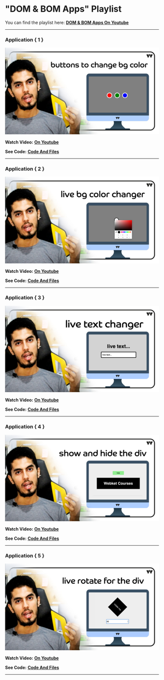 # "DOM & BOM Apps" Playlist
You can find the playlist here: [**DOM & BOM Apps On Youtube**](https://www.youtube.com/playlist?list=PLeuw6vBQSVcnqmvDBKKrxDjUli0pUKOib)

---
### Application { 1 }

![The picture of the app { 1 }](/images/App_001.jpg)

**Watch Video:** [**On Youtube**](https://www.youtube.com/watch?v=SuEN_oyva9A)

**See Code:** [**Code And Files**](https://github.com/webket/dom-bom-apps/tree/main/App_001)

---
### Application { 2 }

![The picture of the app { 2 }](/images/App_002.jpg)

**Watch Video:** [**On Youtube**](https://www.youtube.com/watch?v=lr89umhy8ZM)

**See Code:** [**Code And Files**](https://github.com/webket/dom-bom-apps/tree/main/App_002)

---
### Application { 3 }

![The picture of the app { 3 }](/images/App_003.jpg)

**Watch Video:** [**On Youtube**](https://www.youtube.com/watch?v=9hDN2tlBFYI)

**See Code:** [**Code And Files**](https://github.com/webket/dom-bom-apps/tree/main/App_003)

---
### Application { 4 }

![The picture of the app { 4 }](/images/App_004.jpg)

**Watch Video:** [**On Youtube**](https://www.youtube.com/watch?v=9_veIhNyWJY)

**See Code:** [**Code And Files**](https://github.com/webket/dom-bom-apps/tree/main/App_004)

---
### Application { 5 }

![The picture of the app { 5 }](/images/App_005.jpg)

**Watch Video:** [**On Youtube**](https://www.youtube.com/watch?v=XQ-bBrmKBm4)

**See Code:** [**Code And Files**](https://github.com/webket/dom-bom-apps/tree/main/App_005)

---